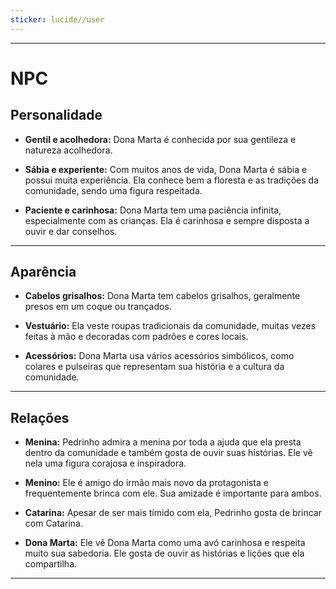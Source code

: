```yaml
---
sticker: lucide//user
---
```

---
# NPC

## Personalidade

- **Gentil e acolhedora:** Dona Marta é conhecida por sua gentileza e natureza acolhedora.

- **Sábia e experiente:** Com muitos anos de vida, Dona Marta é sábia e possui muita experiência. Ela conhece bem a floresta e as tradições da comunidade, sendo uma figura respeitada.

- **Paciente e carinhosa:** Dona Marta tem uma paciência infinita, especialmente com as crianças. Ela é carinhosa e sempre disposta a ouvir e dar conselhos.

---
## Aparência 

- **Cabelos grisalhos:** Dona Marta tem cabelos grisalhos, geralmente presos em um coque ou trançados.

- **Vestuário:** Ela veste roupas tradicionais da comunidade, muitas vezes feitas à mão e decoradas com padrões e cores locais.

- **Acessórios:** Dona Marta usa vários acessórios simbólicos, como colares e pulseiras que representam sua história e a cultura da comunidade.

---
## Relações

- **Menina:** Pedrinho admira a menina por toda a ajuda que ela presta dentro da comunidade e também gosta de ouvir suas histórias. Ele vê nela uma figura corajosa e inspiradora.

- **Menino:** Ele é amigo do irmão mais novo da protagonista e frequentemente brinca com ele. Sua amizade é importante para ambos.

- **Catarina:** Apesar de ser mais tímido com ela, Pedrinho gosta de brincar com Catarina.

- **Dona Marta:** Ele vê Dona Marta como uma avó carinhosa e respeita muito sua sabedoria. Ele gosta de ouvir as histórias e lições que ela compartilha.

------
